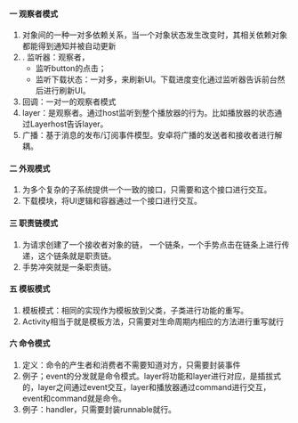 #### 一 观察者模式
1. 对象间的一种一对多依赖关系，当一个对象状态发生改变时，其相关依赖对象都能得到通知并被自动更新
2. . 监听器：观察者，
   * 监听button的点击；
   * 监听下载状态：一对多，来刷新UI。下载进度变化通过监听器告诉前台然后进行刷新UI。
3. 回调：一对一的观察者模式
4. layer：是观察者。通过host监听到整个播放器的行为。比如播放器的状态通过Layerhost告诉layer。
5. 广播：基于消息的发布/订阅事件模型。安卓将广播的发送者和接收者进行解耦。

#### 二 外观模式
1. 为多个复杂的子系统提供一个一致的接口，只需要和这个接口进行交互。
2. 下载模块，将UI逻辑和容器通过一个接口进行交互。

#### 三 职责链模式
1. 为请求创建了一个接收者对象的链， 一个链条，一个手势点击在链条上进行传递，这个链条就是职责链。
2. 手势冲突就是一条职责链。

#### 五 模板模式
1. 模板模式：相同的实现作为模板放到父类，子类进行功能的重写。
2. Activity相当于就是模板方法，只需要对生命周期内相应的方法进行重写就行

#### 六 命令模式
1. 定义：命令的产生者和消费者不需要知道对方，只需要封装事件
2. 例子；event的分发就是命令模式。layer将功能和layer进行对应，是插拔式的，layer之间通过event交互，layer和播放器通过command进行交互，event和command就是命令。
3. 例子：handler，只需要封装runnable就行。